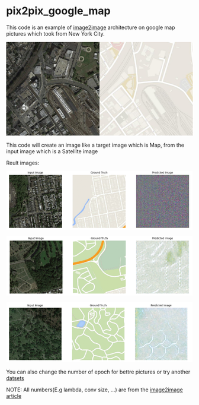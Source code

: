 # pix2pix_google_map

This code is an example of [image2image](https://arxiv.org/abs/1611.07004) architecture on google map pictures which took from New York City.

![alt text](https://raw.githubusercontent.com/manishemirani/pix2pix_google_map/main/City.png)

This code will create an image like a target image which is Map, from the input image which is a Satellite image

Reult images:

![alt text](https://raw.githubusercontent.com/manishemirani/pix2pix_google_map/main/test_images/test2.png)

![alt text](https://raw.githubusercontent.com/manishemirani/pix2pix_google_map/main/test_images/test1.png)

![alt text](https://raw.githubusercontent.com/manishemirani/pix2pix_google_map/main/test_images/test3.png)

You can also change the number of epoch for bettre pictures or try another [datsets](https://people.eecs.berkeley.edu/~tinghuiz/projects/pix2pix/datasets/)

NOTE: All numbers(E.g lambda, conv size, ...) are from the [image2image article](https://arxiv.org/abs/1611.07004)
